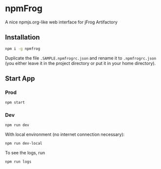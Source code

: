 npmFrog
======

A nice npmjs.org-like web interface for jFrog Artifactory

## Installation

```bash
npm i -g npmfrog
```

Duplicate the file `.SAMPLE.npmfrogrc.json` and rename it to `.npmfrogrc.json` (you either leave it in the project directory or put it in your home directory).

## Start App

### Prod

```bash
npm start
```

### Dev

```bash
npm run dev
```

With local environment (no internet connection necessary):

```bash
npm run dev-local
```

To see the logs, run

```bash
npm run logs
```
